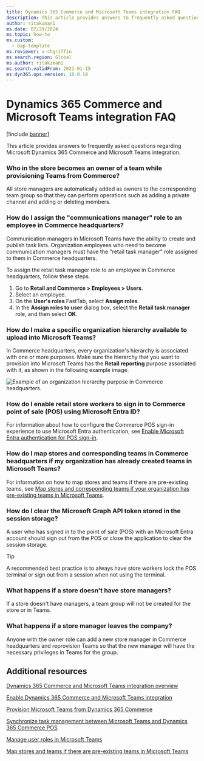 ```yaml
---
title: Dynamics 365 Commerce and Microsoft Teams integration FAQ
description: This article provides answers to frequently asked questions regarding Microsoft Dynamics 365 Commerce and Microsoft Teams integration.
author: ritakimani
ms.date: 07/29/2024
ms.topic: how-to
ms.custom: 
  - bap-template
ms.reviewer: v-chgriffin
ms.search.region: Global
ms.author: ritakimani
ms.search.validFrom: 2021-01-15
ms.dyn365.ops.version: 10.0.18
---
```


# Dynamics 365 Commerce and Microsoft Teams integration FAQ

[!include [banner](includes/banner.md)]

This article provides answers to frequently asked questions regarding Microsoft Dynamics 365 Commerce and Microsoft Teams integration.

### Who in the store becomes an owner of a team while provisioning Teams from Commerce? 

All store managers are automatically added as owners to the corresponding team group so that they can perform operations such as adding a private channel and adding or deleting members. 

### How do I assign the "communications manager" role to an employee in Commerce headquarters? 

Communication managers in Microsoft Teams have the ability to create and publish task lists. Organization employees who need to become communication managers must have the "retail task manager" role assigned to them in Commerce headquarters.

To assign the retail task manager role to an employee in Commerce headquarters, follow these steps.

1. Go to **Retail and Commerce \> Employees \> Users**.
1. Select an employee.
1. On the **User's roles** FastTab, select **Assign roles**.
1. In the **Assign roles to user** dialog box, select the **Retail task manager** role, and then select **OK**.

### How do I make a specific organization hierarchy available to upload into Microsoft Teams?

In Commerce headquarters, every organization's hierarchy is associated with one or more purposes. Make sure the hierarchy that you want to provision into Microsoft Teams has the **Retail reporting** purpose associated with it, as shown in the following example image. 

![Example of an organization hierarchy purpose in Commerce headquarters.](media/d365-commerce-organization-hierarchies-purpose.png)

### How do I enable retail store workers to sign in to Commerce point of sale (POS) using Microsoft Entra ID?

For information about how to configure the Commerce POS sign-in experience to use Microsoft Entra authentication, see [Enable Microsoft Entra authentication for POS sign-in](aad-pos-logon.md).

### How do I map stores and corresponding teams in Commerce headquarters if my organization has already created teams in Microsoft Teams?

For information on how to map stores and teams if there are pre-existing teams, see [Map stores and corresponding teams if your organization has pre-existing teams in Microsoft Teams](map-stores-existing-teams.md).

### How do I clear the Microsoft Graph API token stored in the session storage?

A user who has signed in to the point of sale (POS) with an Microsoft Entra account should sign out from the POS or close the application to clear the session storage. 

> [!TIP]
> A recommended best practice is to always have store workers lock the POS terminal or sign out from a session when not using the terminal. 

### What happens if a store doesn't have store managers?

If a store doesn't have managers, a team group will not be created for the store or in Teams. 

### What happens if a store manager leaves the company?

Anyone with the owner role can add a new store manager in Commerce headquarters and reprovision Teams so that the new manager will have the necessary privileges in Teams for the group. 

## Additional resources

[Dynamics 365 Commerce and Microsoft Teams integration overview](commerce-teams-integration.md)

[Enable Dynamics 365 Commerce and Microsoft Teams integration](enable-teams-integration.md)

[Provision Microsoft Teams from Dynamics 365 Commerce](provision-teams-from-commerce.md)

[Synchronize task management between Microsoft Teams and Dynamics 365 Commerce POS](synchronize-tasks-teams-pos.md)

[Manage user roles in Microsoft Teams](manage-user-roles-teams.md)

[Map stores and teams if there are pre-existing teams in Microsoft Teams](map-stores-existing-teams.md)
